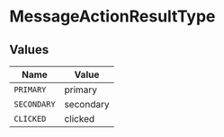 # MessageActionResultType


## Values

| Name        | Value       |
| ----------- | ----------- |
| `PRIMARY`   | primary     |
| `SECONDARY` | secondary   |
| `CLICKED`   | clicked     |